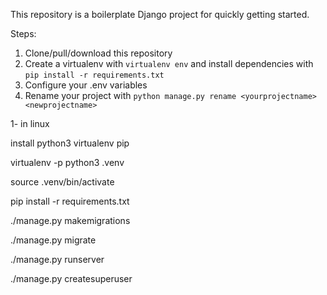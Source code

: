 This repository is a boilerplate Django project for quickly getting started.

Steps:

1. Clone/pull/download this repository
2. Create a virtualenv with `virtualenv env` and install dependencies with `pip install -r requirements.txt`
3. Configure your .env variables
4. Rename your project with `python manage.py rename <yourprojectname> <newprojectname>`


1- in linux


install python3 virtualenv pip
 
virtualenv -p python3 .venv

source .venv/bin/activate

pip install -r requirements.txt

./manage.py makemigrations

./manage.py migrate

./manage.py runserver

./manage.py createsuperuser



	
